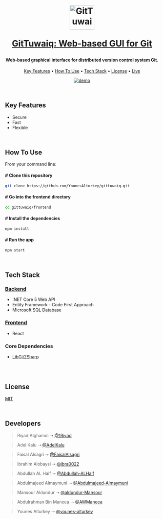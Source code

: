 <h1 align="center">
<a href="https://gittuwaiq.netlify.app/"><img src="./frontend/src/assets/img/logo.png" alt="GitTuwaiq Logo" width="80"/></a>
</br>

<a href="https://gittuwaiq.netlify.app/">GitTuwaiq: Web-based GUI for Git</a>

</h1>
<h4 align="center">Web-based graphical interface for distributed version control system Git.</h4>

<p align="center">
  <a href="#key-features">Key Features</a> •
  <a href="#how-to-use">How To Use</a> •
  <a href="#tech-stack">Tech Stack</a> •
  <a href="#license">License</a> •
  <a href="https://gittuwaiq.netlify.app/">Live</a>
</p>

<p align="center">
  <a href="https://gittuwaiq.netlify.app/"><img src="https://raw.githubusercontent.com/YounesAlturkey/gittuwaiq/main/files/GitTuwaiq.gif" alt="demo"/></a>
</p>

<br/>

<div id="key-features">

## Key Features

- Secure
- Fast
- Flexible

</div>
<br/>

<div id="how-to-use">

## How To Use

From your command line:

#### # Clone this repository

```bash
git clone https://github.com/YounesAlturkey/gittuwaiq.git
```

#### # Go into the frontend directory

```bash
cd gittuwaiq/frontend
```

#### # Install the dependencies

```bash
npm install
```

#### # Run the app

```bash
npm start
```

</div>

<br/>

<div id="tech-stack">

## Tech Stack

### <a href="https://gittuwaiq-api.azurewebsites.net/swagger/index.html">Backend</a>

- .NET Core 5 Web API
- Entity Framework - Code First Approach
- Microsoft SQL Database

### <a href="https://gittuwaiq.netlify.app/">Frontend</a>

- React

### Core Dependencies

- [LibGit2Sharp](https://github.com/libgit2/libgit2sharp)

</div>

<br/>

<div id="license">

<br/>

## License

[MIT](https://github.com/YounesAlturkey/gittuwaiq/blob/main/files/LICENSE.md)

</div>

<br/>

## Developers

> Riyad Alghamdi ➝ [@1Riyad](https://github.com/1Riyad)

> Adel Kalu ➝ [@AdelKalu](https://github.com/AdelKalu)

> Faisal Alsagri ➝ [@FaisalAlsagri](https://github.com/FaisalAlsagri)

> Ibrahim Alobaysi ➝ [@ibra0022](https://github.com/ibra0022)

> Abdullah AL Haif ➝ [@Abdullah-ALHaif](https://github.com/Abdullah-ALHaif)

> Abdulmajeed Almaymuni ➝ [@Abdulmajeed-Almaymuni](https://github.com/Abdulmajeed-Almaymuni)

> Mansour Aldundur ➝ [@aldundur-Mansour](https://github.com/aldundur-Mansour)

> Abdulrahman Bin Maneea ➝ [@AWManeea](https://github.com/AWManeea)

> Younes Alturkey ➝ [@younes-alturkey](https://github.com/younes-alturkey)

</div>
